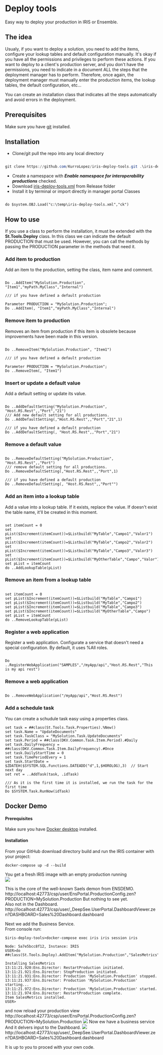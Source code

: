 # Deploy tools

Easy way to deploy your production in IRIS or Ensemble.

## The idea

Usualy, if you want to deploy a solution, you need to add the items, configure your lookup tables and default configuration manually.
It's okay if you have all the permissions and privileges to perform these actions. If you want to deploy to a client's production server, and you don't have the permissions, you need to indicate in a document ALL the steps that the deployment manager has to perform.
Therefore, once again, the deployment manager must manually enter the production items, the lookup tables, the default configuration, etc...

You can create an installation class that indicates all the steps automatically and avoid errors in the deployment.

## Prerequisites

Make sure you have [git](https://git-scm.com/book/en/v2/Getting-Started-Installing-Git "git") installed.

## Installation

- Clone/git pull the repo into any local directory

```powershell

git clone https://github.com/KurroLopez/iris-deploy-tools.git .\iris-deploy-tools

```

- Create a namespace with ***Enable namespace for interoperability productions*** checked.
- Download [iris-deploy-tools.xml](https://github.com/KurroLopez/iris-deploy-tools/blob/master/Release/iris-deploy-tools.xml) from Release folder
- Install it by terminal or import directly in manager portal Classes

```objectscript

do $system.OBJ.Load("c:\temp\iris-deploy-tools.xml","ck")

```

## How to use

If you use a class to perform the installation, it must be extended with the **St.Tools.Deploy** class. In this class we can indicate the default PRODUCTION that must be used.
However, you can call the methods by passing the PRODUCTION parameter in the methods that need it.

### Add item to production

Add an item to the production, setting the class, item name and comment.

```objectscript

Do ..AddItem("MySolution.Production", "Item1","myPath.MyClass","Internal")

/// if you have defined a default production

Parameter PRODUCTION = "MySolution.Production";
Do ..AddItem(, "Item1","myPath.MyClass","Internal")

```

### Remove item to production

Removes an item from production if this item is obsolete because improvements have been made in this version.

```objectscript

Do ..RemoveItem("MySolution.Production", "Item1")

/// if you have defined a default production

Parameter PRODUCTION = "MySolution.Production";
Do ..RemoveItem(, "Item1")

```

### Insert or update a default value

Add a default setting or update its value.

```objectscript

Do ..AddDefaultSetting("MySolution.Production", "Host.RS.Rest",,"Port","21")
/// Add new default setting for all productions.
Do ..AddDefaultSetting(,"Host.RS.Rest",,"Port","21",1)

/// if you have defined a default production
Do ..AddDefaultSetting(, "Host.RS.Rest",,"Port","21")

```

### Remove a default value

```objectscript

Do ..RemoveDefaultSetting("MySolution.Production", "Host.RS.Rest",,"Port")
/// remove default setting for all productions.
Do ..RemoveDefaultSetting(,"Host.RS.Rest",,"Port",1)

/// if you have defined a default production
Do ..RemoveDefaultSetting(, "Host.RS.Rest",,"Port"")

```

### Add an item into a lookup table

Add a value into a lookup table. If it exists, replace the value. If doesn't exist the table name, it'll be created in this moment.

```objectscript

set itemCount = 0
set pList($Increment(itemCount))=$Listbuild("MyTable","Campo1","Valor1")
set pList($Increment(itemCount))=$Listbuild("MyTable","Campo2","Valor2")
set pList($Increment(itemCount))=$Listbuild("MyTable","Campo3","Valor3")
set pList($Increment(itemCount))=$Listbuild("MyOtherTable","Campo","Valor")
set pList = itemCount
do ..AddLookupTable(pList)

```

### Remove an item from a lookup table

```objectscript

set itemCount = 0
set pList($Increment(itemCount))=$Listbuild("MyTable","Campo1")
set pList($Increment(itemCount))=$Listbuild("MyTable","Campo2")
set pList($Increment(itemCount))=$Listbuild("MyTable","Campo3")
set pList($Increment(itemCount))=$Listbuild("MyOtherTable","Campo")
set pList = itemCount
do ..RemoveLookupTable(pList)

```

### Register a web application

Register a web application. Configurate a service that doesn't need a special configuration.
By default, it uses %All roles.

```objectscript

Do ..RegisterWebApplication("SAMPLES","/myApp/api","Host.RS.Rest","This is my api rest")

```

### Remove a web application

```objectscript

Do ..RemoveWebApplication("/myApp/api","Host.RS.Rest")

```

### Add a schedule task

You can create a schudule task easy using a properties class.

```objectscript
set task = ##class(St.Tools.Task.Properties).%New()
set task.Name = "UpdateDocuments"
set task.TaskClass = "MySolution.Task.UpdateDocuments"
set task.Period = ##class(DKV.Common.Task.Item.Period).#Daily
set task.DailyFrequency = ##class(DKV.Common.Task.Item.DailyFrequency).#Once
set task.DailyStartTime = 0
set task.TimePeriodEvery = 1
set task.StartDate = $ZDATEH($SYSTEM.SQL.Functions.DATEADD("d",1,$HOROLOG),3)  // Start next day
set ret = ..AddTask(task, .idTask)

/// As it is the first time it is installed, we run the task for the first time
Do $SYSTEM.Task.RunNow(idTask)
```
## Docker Demo
#### Prerequisites
Make sure you have [Docker desktop](https://www.docker.com/products/docker-desktop) installed.  
#### Installation 
From your GitHub download directory build and run the IRIS container with your project: 
```
docker-compose up -d --build
```
You get a fresh IRIS image with an empty production running   
![](img1.JPG)   

This is the core of the well-known Saels demon from ENSDEMO.   
http://localhost:42773/csp/user/EnsPortal.ProductionConfig.zen?PRODUCTION=MySolution.Production
But nothing to see yet.  
Also not in the Dashboard.    
http://localhost:42773/csp/user/_DeepSee.UserPortal.DashboardViewer.zen?DASHBOARD=Sales%20Dashboard.dashboard

Next we add the Business Service.  
From console run:  
```
$iris-deploy-tools>docker-compose exec iris iris session iris

Node: 5a7e5bcc8f12, Instance: IRIS
USER>do ##class(St.Tools.Deploy).AddItem("MySolution.Production","SalesMetrics","MySolution.SalesMetrics")

Installing SalesMetrics
13:11:21.920:Ens.Director: RestartProduction initiated.
13:11:21.921:Ens.Director: StopProduction initiated.
13:11:21.931:Ens.Director: Production 'MySolution.Production' stopped.
13:11:21.937:Ens.Director: Production 'MySolution.Production' starting...
13:11:21.972:Ens.Director: Production 'MySolution.Production' started.
13:11:21.974:Ens.Director: RestartProduction complete.
Item SalesMetrics installed.
USER>
```
and now reload your production view  
http://localhost:42773/csp/user/EnsPortal.ProductionConfig.zen?PRODUCTION=MySolution.Production
![](img2.JPG)
Now ew have a business service  
And it delvers input to the Dashboard. 
![](img3.JPG)
http://localhost:42773/csp/user/_DeepSee.UserPortal.DashboardViewer.zen?DASHBOARD=Sales%20Dashboard.dashboard   

It is up to you to proced with your own code.

